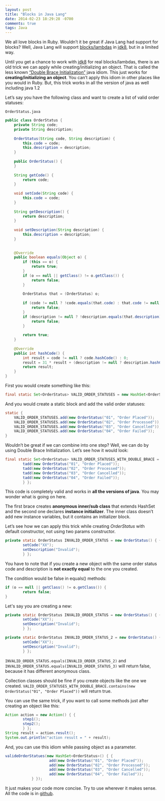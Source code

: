```yaml
---
layout: post
title: "Blocks in Java Lang"
date: 2014-02-23 18:29:28 -0700
comments: true
tags: Java
---
```


We all love blocks in Ruby. Wouldn’t it be great if Java Lang had support for blocks? Well, Java Lang will support [blocks/lambdas](http://openjdk.java.net/projects/lambda/) in [jdk8](http://docs.oracle.com/javase/tutorial/java/javaOO/lambdaexpressions.html), but in a limited way.

Until you get a chance to work with [jdk8](http://docs.oracle.com/javase/tutorial/java/javaOO/lambdaexpressions.html) for real blocks/lambdas, there is an old trick we can apply while creating/initializing an object. That is called the less known [“Double Brace Initialization”](http://c2.com/cgi/wiki?DoubleBraceInitialization) java idiom. This just works for **creating/initializing an object**. You can’t apply this idiom in other places like you would in Ruby. But, this trick works in all the version of java as well including java 1.2

<!-- more -->

Let’s say you have the following class and want to create a list of valid order statuses:

`OrderStatus.java`
``` java 
public class OrderStatus {
    private String code;
    private String description;
 
    OrderStatus(String code, String description) {
        this.code = code;
        this.description = description;
    }
 
    public OrderStatus() {
    }
 
    String getCode() {
        return code;
    }
 
    void setCode(String code) {
        this.code = code;
    }
 
    String getDescription() {
        return description;
    }
 
    void setDescription(String description) {
        this.description = description;
    }
 
 
    @Override
    public boolean equals(Object o) {
        if (this == o) {
            return true;
        }
        if (o == null || getClass() != o.getClass()) {
            return false;
        }
 
        OrderStatus that = (OrderStatus) o;
 
        if (code != null ? !code.equals(that.code) : that.code != null) {
            return false;
        }
        if (description != null ? !description.equals(that.description) : that.description != null) {
            return false;
        }
 
        return true;
    }
 
    @Override
    public int hashCode() {
        int result = code != null ? code.hashCode() : 0;
        result = 31 * result + (description != null ? description.hashCode() : 0);
        return result;
    }
}
```

First you would create something like this:

``` java
final static Set<OrderStatus> VALID_ORDER_STATUSES = new HashSet<OrderStatus>();
```

And you would create a static block and add the valid order statuses:

``` java
static {
    VALID_ORDER_STATUSES.add(new OrderStatus("01", "Order Placed"));
    VALID_ORDER_STATUSES.add(new OrderStatus("02", "Order Processed"));
    VALID_ORDER_STATUSES.add(new OrderStatus("03", "Order Cancelled"));
    VALID_ORDER_STATUSES.add(new OrderStatus("04", "Order Failed"));
}
```

Wouldn’t be great if we can combine into one step? Well, we can do by using Double Brace Initialization. Let’s see how it would look:

``` java
final static Set<OrderStatus> VALID_ORDER_STATUSES_WITH_DOUBLE_BRACE = new HashSet<OrderStatus>() { {
        tadd(new OrderStatus("01", "Order Placed"));
        tadd(new OrderStatus("02", "Order Processed"));
        tadd(new OrderStatus("03", "Order Cancelled"));
        tadd(new OrderStatus("04", "Order Failed"));
        } };
```

This code is completely valid and works in **all the versions of java**. You may wonder what is going on here.


The first brace creates **anonymous inner/sub class** that extends HashSet and the second one declares **instance initializer**. The inner class doesn’t add new instance variables, but it contains an initializer block.

Let’s see how we can apply this trick while creating *OrderStatus* with default constructor, not using two params constructor.

``` java
private static OrderStatus INVALID_ORDER_STATUS = new OrderStatus() { {
        setCode("XX");
        setDescription("Invalid");
        } };
```

You have to note that if you create a new object with the same order status code and description is **not exactly equal** to the one you created.

The condition would be false in equals() methods:

``` java
if (o == null || getClass() != o.getClass()) {
        return false;
}
```

Let's say you are creating a new:

``` java
private static OrderStatus INVALID_ORDER_STATUS = new OrderStatus() { {
        setCode("XX");
        setDescription("Invalid");
        } };

private static OrderStatus INVALID_ORDER_STATUS_2 = new OrderStatus() { {
        setCode("XX");
        setDescription("Invalid");
        } };
```

`INVALID_ORDER_STATUS.equals(INVALID_ORDER_STATUS_2)` and `INVALID_ORDER_STATUS.equals(INVALID_ORDER_STATUS_3)` will return false, because it has different anonymous class.

Collection classes should be fine if you create objects like the one we created. `VALID_ORDER_STATUSES_WITH_DOUBLE_BRACE.contains(new OrderStatus("01", "Order Placed"))` will return true.

You can use the same trick, if you want to call some methods just after creating an object like this:

```java
Action action = new Action() { {
        step1();
        step2();
        } };
String result = action.result();
System.out.println("action result = " + result);
```

And, you can use this idiom while passing object as a parameter.

``` java
valideOrderStatues(new HashSet<OrderStatus>() { {
                    add(new OrderStatus("01", "Order Placed"));
                    add(new OrderStatus("02", "Order Processed"));
                    add(new OrderStatus("03", "Order Cancelled"));
                    add(new OrderStatus("04", "Order Failed"));
            } });

```


It just makes your code more concise. Try to use wherever it makes sense. All the code is in [github](https://github.com/mohanraj-nagasamy/DoubleBrace/).

